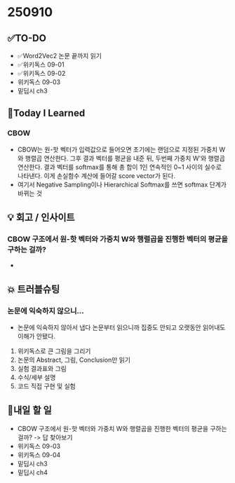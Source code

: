# 250910
## ✅TO-DO
- ✅Word2Vec2 논문 끝까지 읽기 
- ✅위키독스 09-01
- ✅위키독스 09-02
- 위키독스 09-03
- 밑딥시 ch3

## 📌Today I Learned
### CBOW
- CBOW는 원-핫 벡터가 입력값으로 들어오면 초기에는 랜덤으로 지정된 가중치 W와 행렬곱 연산한다. 그후 결과 벡터를 평균을 내준 뒤, 두번째 가중치 W'와 행렬곱 연산한다. 결과 벡터를 softmax를 통해 총 합이 1인 연속적인 0~1 사이의 실수로 나타낸다. 이게 손실함수 계산에 들어갈 score vector가 된다. 
- 여기서 Negative Sampling이나 Hierarchical Softmax를 쓰면 softmax 단계가 바뀌는 것 

## 💡 회고 / 인사이트
### CBOW 구조에서 원-핫 벡터와 가중치 W와 행렬곱을 진행한 벡터의 평균을 구하는 걸까?
- 

## 💥 트러블슈팅
### 논문에 익숙하지 않으니...
- 논문에 익숙하지 않아서 냅다 논문부터 읽으니까 집중도 안되고 오랫동안 읽어내도 이해가 안됐다.
1. 위키독스로 큰 그림을 그리기
2. 논문의 Abstract, 그림, Conclusion만 읽기
3. 실험 결과표와 그림
4. 수식/세부 설명
5. 코드 직접 구현 및 실험 

## 🍩내일 할 일
- CBOW 구조에서 원-핫 벡터와 가중치 W와 행렬곱을 진행한 벡터의 평균을 구하는 걸까? -> 답 찾아보기
- 위키독스 09-03
- 위키독스 09-04
- 밑딥시 ch3
- 밑딥시 ch4